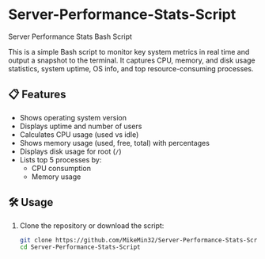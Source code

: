 # Server-Performance-Stats-Script
Server Performance Stats Bash Script

This is a simple Bash script to monitor key system metrics in real time and output a snapshot to the terminal. It captures CPU, memory, and disk usage statistics, system uptime, OS info, and top resource-consuming processes.

## 📋 Features

- Shows operating system version
- Displays uptime and number of users
- Calculates CPU usage (used vs idle)
- Shows memory usage (used, free, total) with percentages
- Displays disk usage for root (`/`)
- Lists top 5 processes by:
  - CPU consumption
  - Memory usage

## 🛠 Usage

1. Clone the repository or download the script:
   ```bash
   git clone https://github.com/MikeMin32/Server-Performance-Stats-Script.git
   cd Server-Performance-Stats-Script
